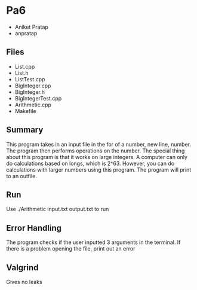 # Pa6
- Aniket Pratap 
- anpratap

## Files
- List.cpp
- List.h
- ListTest.cpp
- BigInteger.cpp
- BigInteger.h
- BigIntegerTest.cpp
- Arithmetic.cpp
- Makefile

## Summary
This program takes in an input file in the for of a number, new line, number. The program then performs operations on the number. The special thing about this program is that it works on large integers. A computer can only do calculations based on longs, which is 2^63. However, you can do calculations with larger numbers using this program. The program will print to an outfile.

## Run
Use ./Arithmetic input.txt output.txt to run

## Error Handling
The program checks if the user inputted 3 arguments in the terminal. If there is a problem opening the file, print out an error

## Valgrind
Gives no leaks



